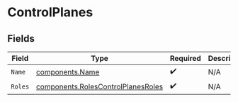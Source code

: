 # ControlPlanes


## Fields

| Field                                                                                    | Type                                                                                     | Required                                                                                 | Description                                                                              |
| ---------------------------------------------------------------------------------------- | ---------------------------------------------------------------------------------------- | ---------------------------------------------------------------------------------------- | ---------------------------------------------------------------------------------------- |
| `Name`                                                                                   | [components.Name](../../models/components/name.md)                                       | :heavy_check_mark:                                                                       | N/A                                                                                      |
| `Roles`                                                                                  | [components.RolesControlPlanesRoles](../../models/components/rolescontrolplanesroles.md) | :heavy_check_mark:                                                                       | N/A                                                                                      |